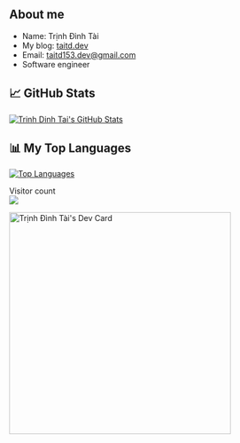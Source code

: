 ## About me

- Name: Trịnh Đình Tài
- My blog: [taitd.dev](https://taitd.dev/)
- Email: [taitd153.dev@gmail.com](mailto:taitd153.dev@gmail.com)
- Software engineer

## 📈 GitHub Stats

[![Trinh Dinh Tai's GitHub Stats](https://github-readme-stats.vercel.app/api?username=trinhdinhtai&count_private=true&show_icons=true&theme=radical)](https://github.com/trinhdinhtai)

## 📊 My Top Languages

[![Top Languages](https://github-readme-stats.vercel.app/api/top-langs/?username=trinhdinhtai&layout=compact&theme=radical)](https://github.com/trinhdinhtai)

<p align="left"> 
  Visitor count<br>
  <img src="https://profile-counter.glitch.me/trinhdinhtai/count.svg" />
</p>
<a href="https://app.daily.dev/taitddev"><img src="https://api.daily.dev/devcards/a0c705facdfc415b91179d6b0e5df951.png?r=a4m" width="400" alt="Trịnh Đình Tài's Dev Card"/></a>

